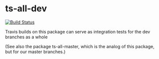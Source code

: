 # ts-all-dev

[![Build Status](https://travis-ci.com/thoughtstem/ts-all-dev.svg?branch=master)](https://travis-ci.com/thoughtstem/ts-all-dev)

Travis builds on this package can serve as integration tests for the 
dev branches as a whole

(See also the package ts-all-master, which is the analog of this package,
but for our master branches.)
